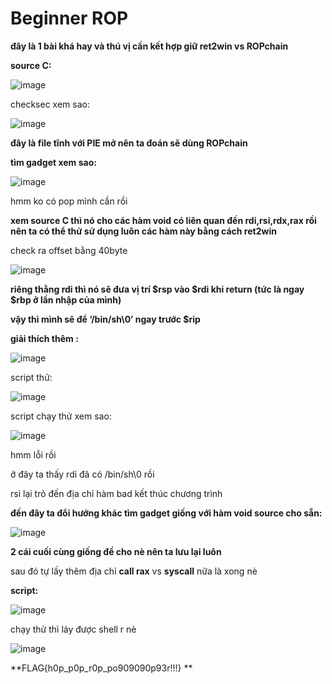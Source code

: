 # Beginner ROP

**đây là 1 bài khá hay và thú vị cần kết hợp giữ ret2win vs ROPchain**

**source C:**

![image](https://user-images.githubusercontent.com/128712571/236634373-368f93a2-9996-4273-a6df-93d2d232d14a.png)


checksec xem sao:

![image](https://user-images.githubusercontent.com/128712571/236634388-b41843ec-538a-4c09-b05d-7440974f602b.png)



**đây là file tĩnh với PIE mở nên ta đoán sẽ dùng ROPchain**

**tìm gadget xem sao:**

![image](https://user-images.githubusercontent.com/128712571/236634393-d7af1ae0-e7f0-4213-b528-7cfbcc785b43.png)



hmm ko có pop mình cần rồi 


**xem source C thì nó cho các hàm void có liên quan đến rdi,rsi,rdx,rax rồi nên ta có thể thử sử dụng luôn các hàm này bằng cách ret2win** 

check ra offset bằng 40byte

![image](https://user-images.githubusercontent.com/128712571/236634403-1fe7c153-4e26-4ebc-85f1-a59f941f6605.png)


**riêng thằng rdi thì nó sẽ đưa vị trí $rsp vào $rdi khi return (tức là ngay $rbp ở lần nhập của mình)**

**vậy thì mình sẽ để ‘/bin/sh\0’ ngay trước $rip**

**giải thích thêm :** 


![image](https://user-images.githubusercontent.com/128712571/236634410-dc39e493-1b3e-43ee-a00a-83e56b78e1e3.png)


script thử:

![image](https://user-images.githubusercontent.com/128712571/236634417-4ffc4adf-ddc0-4f46-9b92-9dd3653d00df.png)


script chạy thử xem sao:

![image](https://user-images.githubusercontent.com/128712571/236634434-1459f2df-2221-4054-8c82-17150af7e317.png)


hmm lỗi rồi

ở đây ta thấy rdi đã có /bin/sh\0 rồi

rsi lại trỏ đến địa chỉ hàm bad kết thúc chương trình

**đến đây ta đổi hướng khác tìm gadget giống với hàm void source cho sẵn:**

![image](https://user-images.githubusercontent.com/128712571/236634442-5a5180ee-9798-4695-a466-dbb071764d92.png)


**2 cái cuối cùng giống đề cho nè nên ta lưu lại luôn**

sau đó tự lấy thêm địa chỉ **call rax** vs **syscall** nữa là xong nè

**script:**

![image](https://user-images.githubusercontent.com/128712571/236634448-0cea1d6a-0492-4daa-9336-2c00bb050baf.png)


chạy thử thì láy được shell r nè 

![image](https://user-images.githubusercontent.com/128712571/236634460-7f52c815-cacc-4c12-b461-0f700e207530.png)

**FLAG{h0p_p0p_r0p_po909090p93r!!!}
**
